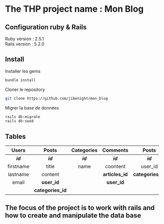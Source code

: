 # The THP project name : Mon Blog

## Configuration ruby & Rails

Ruby version : 2.5.1
<br>
Rails version : 5.2.0

## Install

Installer les gems
```sh
bundle install
```
Cloner le repository
```sh
git clone https://github.com/jibenight/mon_blog
```
Migrer la base de données
```sh
rails db:migrate
rails db:seed
```
## Tables

| Users    |    Posts          |  Categories | Comments        |    Posts          |
|:--------:|:-----------------:|:-----------:|:---------------:|:-----------------:|
| _**id**_ | _**id**_          | _**id**_    | _**id**_        | _**id**_          |
| firstname| title             | name        | coontent        | user_id           |
| lastname | content           |             | **articles_id** | **categories_id** |
| email    | **user_id**       |             | **user_id**     |                   |      
|          | **categories_id** |             | 


## The focus of the project is to work with rails and how to create and manipulate the data base
